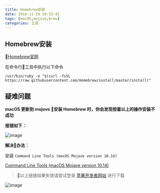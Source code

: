 ```yaml
---
title: Homebrew安装
date: 2018-11-19 10:33:42
tags: [macOS,mojove,brew]
categories: 工具
---
```

## Homebrew安装

[Homebrew官网](https://brew.sh/index_zh-cn)

在命令行工具中执行以下命令

```
/usr/bin/ruby -e "$(curl -fsSL https://raw.githubusercontent.com/Homebrew/install/master/install)"
```

## 疑难问题

**macOS 更新到 mojove 安装 Homebrew 时，你会发现按着以上的操作安装不成功**

**报错如下：**

![image](https://mdstatic.netlify.com/blog/%E5%AE%89%E8%A3%85brew%E6%8A%A5%E9%94%99-Command%20Line%20Tools%20(macOS%20Mojave%20version%2010.14).png)

**解决办法：**

安装 `Command Line Tools (macOS Mojave version 10.14)`

[Command Line Tools (macOS Mojave version 10.14)](https://download.developer.apple.com/Developer_Tools/Command_Line_Tools_macOS_10.14_for_Xcode_10.1/Command_Line_Tools_macOS_10.14_for_Xcode_10.1.dmg)

> 以上链接如果失效请尝试登录 [苹果开发者网站](https://developer.apple.com/download/more/) 进行下载

![image](https://mdstatic.netlify.com/blog/developer网站.png)
